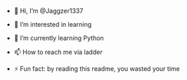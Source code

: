 - 👋 Hi, I’m @Jaggzer1337
- 👀 I’m interested in learning
- 🌱 I’m currently learning Python

- 📫 How to reach me via ladder

- ⚡ Fun fact: by reading this readme, you wasted your time
